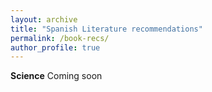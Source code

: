 ```yaml
---
layout: archive
title: "Spanish Literature recommendations"
permalink: /book-recs/
author_profile: true
---
```


**Science**
Coming soon
